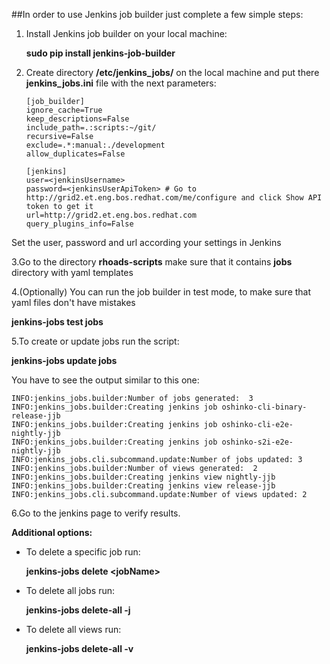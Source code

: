 ##In order to use Jenkins job builder just complete a few simple steps:


1. Install Jenkins job builder on your local machine: 

    **sudo pip install jenkins-job-builder**

2. Create directory **/etc/jenkins_jobs/** on the local machine and put there **jenkins_jobs.ini** file with the next parameters:
  
       [job_builder]
       ignore_cache=True
       keep_descriptions=False
       include_path=.:scripts:~/git/
       recursive=False
       exclude=.*:manual:./development
       allow_duplicates=False
           
       [jenkins]
       user=<jenkinsUsername>
       password=<jenkinsUserApiToken> # Go to http://grid2.et.eng.bos.redhat.com/me/configure and click Show API token to get it
       url=http://grid2.et.eng.bos.redhat.com
       query_plugins_info=False
            
Set the user, password and url according your settings in Jenkins

   
3.Go to the directory **rhoads-scripts** make sure that it contains **jobs** directory with yaml templates

4.(Optionally) You can run the job builder in test mode, to make sure that yaml files don't have mistakes 

   **jenkins-jobs test jobs**

5.To create or update jobs run the script:
    
   **jenkins-jobs update jobs**

You have to see the output similar to this one:

    INFO:jenkins_jobs.builder:Number of jobs generated:  3
    INFO:jenkins_jobs.builder:Creating jenkins job oshinko-cli-binary-release-jjb 
    INFO:jenkins_jobs.builder:Creating jenkins job oshinko-cli-e2e-nightly-jjb
    INFO:jenkins_jobs.builder:Creating jenkins job oshinko-s2i-e2e-nightly-jjb
    INFO:jenkins_jobs.cli.subcommand.update:Number of jobs updated: 3
    INFO:jenkins_jobs.builder:Number of views generated:  2
    INFO:jenkins_jobs.builder:Creating jenkins view nightly-jjb
    INFO:jenkins_jobs.builder:Creating jenkins view release-jjb
    INFO:jenkins_jobs.cli.subcommand.update:Number of views updated: 2

6.Go to the jenkins page to verify results.


  **Additional options:**
    
  * To delete a specific job run: 
    
    **jenkins-jobs delete \<jobName>**
    
  * To delete all jobs run: 
 
    **jenkins-jobs delete-all -j**
    
  * To delete all views run: 
    
    **jenkins-jobs delete-all -v**
